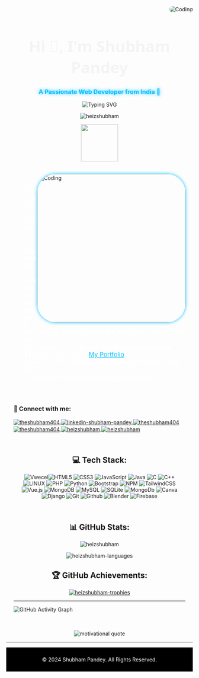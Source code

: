 
<!-- Custom Background Image -->
<img align="right" alt="Coding" style="border-radius:10px" src="https://www.iiserkol.ac.in/~cds/assets/image/intro_to_comp_programming.jpg">

<div style="background-image: url('https://i.imgur.com/bDl8TgW.jpg'); background-size: cover; padding: 20px;">
  
  <!-- Title with Glow Effect -->
  <h1 align="center" style="font-family: 'Segoe UI', Tahoma, Geneva, Verdana, sans-serif; font-size: 3em; color: #f4f4f4; text-shadow: 0px 0px 15px rgba(255, 255, 255, 0.8);">Hi 👋, I'm Shubham Pandey</h1>
  <h3 align="center" style="color: #00bfff; text-shadow: 0px 0px 10px #00bfff;">A Passionate Web Developer from India 🚀</h3>

  <!-- Typing Animation with Color -->
  <p align="center">
    <img src="https://readme-typing-svg.demolab.com?font=Georgia&size=25&pause=1000&color=02F5F2&center=true&vCenter=true&width=500&lines=Frontend+Developer;Problem+Solver;Fullstack+Enthusiast;DSA+Learner;Tech+Explorer+%F0%9F%8C%8F" alt="Typing SVG" />
  </p>

  <!-- Profile Views Counter -->
  <p align="center">
    <img src="https://komarev.com/ghpvc/?username=heizshubham&label=Profile%20views&color=brightgreen&style=flat-square" alt="heizshubham" />
  </p>

<div align="center">
  <img src="https://media.giphy.com/media/WUlplcMpOCEmTGBtBW/giphy.gif" width="100">
</div>

<br>

  <!-- Trophy Section 
  <p align="left"> 
    <a href="https://github.com/ryo-ma/github-profile-trophy">
      <img src="https://github-profile-trophy.vercel.app/?username=heizshubham&theme=onedark&row=1&column=6" alt="heizshubham" />
    </a>
  </p> -->

  <br>

  <!-- Profile Image -->
  <img align="right" alt="Coding" width="400" style="border-radius: 50px; box-shadow: 0px 0px 10px #00bfff;" src="https://img.freepik.com/premium-photo/3d-cartoon-using-laptops-sitting-chairs-cute-cartoon-working-playing-social-media-technology-futuristic-poster-ai-generative_43969-5452.jpg?size=626&ext=jpg&ga=GA1.1.1826414947.1699056000&semt=ais">

  <!-- About Me Section -->
  <ul style="font-size: 1.2em; color: #ffffff;">
    <li>🔭 I’m currently working on <b>Responsive dynamic websites</b></li>
    <li>🌱 I’m currently learning <b>Fullstack, DSA, SQL, JAVA, and C++</b></li>
    <li>🤝 I’m looking for help with <b>Database Management</b></li>
    <li>👨‍💻 Check my work at <a href="https://shubham-portfolio-plum.vercel.app/" style="color: #00bfff; text-decoration: underline;">My Portfolio</a></li>
    <li>💬 Ask me about <b>Web Development, JavaScript, and DSA</b></li>
    <li>📫 Reach me at <b>heizshubham@gmail.com</b></li>
  </ul>

  <br>

  <!-- Connect with Me -->
  <h3 align="left">🔗 Connect with me:</h3>
  <p align="left">
    <a href="https://twitter.com/theshubham404" target="_blank">
      <img align="center" src="https://img.shields.io/badge/Twitter-1DA1F2?style=for-the-badge&logo=twitter&logoColor=white" alt="theshubham404" />
    </a>
    <a href="https://linkedin.com/in/www.linkedin.com/in/shubham-pandey-02852a1b2" target="blank">
      <img align="center" src="https://img.shields.io/badge/LinkedIn-0A66C2?style=for-the-badge&logo=linkedin&logoColor=white" alt="linkedin-shubham-pandey" />
    </a>
    <a href="https://fb.com/theshubham404" target="blank">
      <img align="center" src="https://img.shields.io/badge/Facebook-1877F2?style=for-the-badge&logo=facebook&logoColor=white" alt="theshubham404" />
    </a>
    <a href="https://instagram.com/theshubham404" target="blank">
      <img align="center" src="https://img.shields.io/badge/Instagram-E4405F?style=for-the-badge&logo=instagram&logoColor=white" alt="theshubham404"/>
    </a>
    <a href="https://www.hackerrank.com/heizshubham" target="blank">
      <img align="center" src="https://img.shields.io/badge/Hackerrank-2EC866?style=for-the-badge&logo=hackerrank&logoColor=white" alt="heizshubham" />
    </a>
    <a href="https://www.leetcode.com/heizshubham" target="blank">
      <img align="center" src="https://img.shields.io/badge/Leetcode-FFA116?style=for-the-badge&logo=leetcode&logoColor=white" alt="heizshubham" />
    </a>
  </p>

  <br>

  <!-- Languages and Tools 
<h3 align="left">💻 Languages and Tools:</h3>
<p align="left"> 
  
  <a href="https://www.mysql.com/" target="_blank"> 
    <img src="https://raw.githubusercontent.com/devicons/devicon/master/icons/mysql/mysql-original-wordmark.svg" alt="mysql" width="40" height="40"/> 
  </a> 
  <a href="https://www.mongodb.com/" target="_blank"> 
    <img src="https://raw.githubusercontent.com/devicons/devicon/master/icons/mongodb/mongodb-original-wordmark.svg" alt="mongodb" width="40" height="40"/> 
  </a> 
  <a href="https://www.java.org" target="_blank"> 
    <img src="https://raw.githubusercontent.com/devicons/devicon/master/icons/java/java-original.svg" alt="java" width="40" height="40"/> 
  </a> 
  <a href="https://www.python.org" target="_blank"> 
    <img src="https://raw.githubusercontent.com/devicons/devicon/master/icons/python/python-original.svg" alt="python" width="40" height="40"/> 
  </a> 
  <a href="https://firebase.google.com/" target="_blank"> 
    <img src="https://www.vectorlogo.zone/logos/firebase/firebase-icon.svg" alt="firebase" width="40" height="40"/> 
  </a> 
  <a href="https://git-scm.com/" target="_blank"> 
    <img src="https://www.vectorlogo.zone/logos/git-scm/git-scm-icon.svg" alt="git" width="40" height="40"/> 
  </a>
  <a href="https://www.gnu.org/software/bash/" target="_blank">
    <img src="https://www.vectorlogo.zone/logos/gnu_bash/gnu_bash-icon.svg" alt="bash" width="40" height="40"/>
  </a>
  <a href="https://www.figma.com/" target="_blank">
    <img src="https://www.vectorlogo.zone/logos/figma/figma-icon.svg" alt="figma" width="40" height="40"/>
  </a>
  <a href="https://www.blender.org/" target="_blank">
    <img src="https://download.blender.org/branding/community/blender_community_badge_white.svg" alt="blender" width="40" height="40"/>
  </a>

 
</p> -->


<h2 align="center">💻 Tech Stack:</h2>

<p align="center"

 ![Vwecel](https://img.shields.io/badge/vercel-%234B275F.svg?style=plastic&logo=elixir&logoColor=white)![HTML5](https://img.shields.io/badge/html5-%23E34F26.svg?style=plastic&logo=html5&logoColor=white)
![CSS3](https://img.shields.io/badge/css3-%231572B6.svg?style=plastic&logo=css3&logoColor=white)  ![JavaScript](https://img.shields.io/badge/javascript-%23323330.svg?style=plastic&logo=javascript&logoColor=%23F7DF1E) ![Java](https://img.shields.io/badge/java-%23ED8B00.svg?style=plastic&logo=java&logoColor=white) ![C](https://img.shields.io/badge/c-%2300599C.svg?style=plastic&logo=c&logoColor=white) ![C++](https://img.shields.io/badge/c++-%2300599C.svg?style=plastic&logo=c%2B%2B&logoColor=white) ![LINUX](https://img.shields.io/badge/Linux-FCC624?style=plastic&logo=linux&logoColor=black) ![PHP](https://img.shields.io/badge/php-%23777BB4.svg?style=plastic&logo=php&logoColor=white) ![Python](https://img.shields.io/badge/python-3670A0?style=plastic&logo=python&logoColor=ffdd54) ![Bootstrap](https://img.shields.io/badge/bootstrap-%23563D7C.svg?style=plastic&logo=bootstrap&logoColor=white) ![NPM](https://img.shields.io/badge/NPM-%23000000.svg?style=plastic&logo=npm&logoColor=white) ![TailwindCSS](https://img.shields.io/badge/tailwindcss-%2338B2AC.svg?style=plastic&logo=tailwind-css&logoColor=white) ![Vue.js](https://img.shields.io/badge/vuejs-%2335495e.svg?style=plastic&logo=vuedotjs&logoColor=%234FC08D) ![MongoDB](https://img.shields.io/badge/MongoDB-%234ea94b.svg?style=plastic&logo=mongodb&logoColor=white) ![MySQL](https://img.shields.io/badge/mysql-%2300f.svg?style=plastic&logo=mysql&logoColor=white) ![SQLite](https://img.shields.io/badge/sqlite-%2307405e.svg?style=plastic&logo=sqlite&logoColor=white) ![MongoDb](https://img.shields.io/badge/mongodb-%2300f.svg?style=plastic&logo=mongodb&logoColor=white)   ![Canva](https://img.shields.io/badge/Canva-%2300C4CC.svg?style=plastic&logo=Canva&logoColor=white) ![Django](https://img.shields.io/badge/django-%2300f.svg?style=plastic&logo=django&logoColor=white) ![Git](https://img.shields.io/badge/git-%2300f.svg?style=plastic&logo=git&logoColor=white) ![Github](https://img.shields.io/badge/github-%2300f.svg?style=plastic&logo=github&logoColor=white)  ![Blender](https://img.shields.io/badge/blender-%2300f.svg?style=plastic&logo=blender&logoColor=white) ![Firebase](https://img.shields.io/badge/firebase-%2300f.svg?style=plastic&logo=firebase&logoColor=white) 

</p>


  <br>

  <!-- GitHub Stats -->
   <h2 align="center">📊 GitHub Stats:</h2>
  <!-- <p align="center">
    <img align="center" src="https://github-readme-stats.vercel.app/api?username=heizshubham&show_icons=true&locale=en&theme=dark&count_private=true" alt="heizshubham" />
  </p> -->
  <p align="center">
    <img align="center" src="https://github-readme-streak-stats.herokuapp.com/?user=heizshubham&show_icons=true&locale=en&theme=dark" alt="heizshubham" />
  </p> 

  <p align="center">
  <img src="https://github-readme-stats.vercel.app/api/top-langs?username=heizshubham&show_icons=true&locale=en&theme=dark" alt="heizshubham-languages" />
</p> 

<h2 align="center">🏆 GitHub Achievements:</h2>
<p align="center">
  <a href="https://github.com/ryo-ma/github-profile-trophy"><img src="https://github-profile-trophy.vercel.app/?username=heizshubham&theme=onedark" alt="heizshubham-trophies" /></a>
</p>

<hr>

  <!-- Contribution Graph -->

![GitHub Activity Graph](https://github-readme-activity-graph.vercel.app/graph?username=heizshubham&theme=dracula)
  

</div>

<p align="center">
  <img src="https://quotes-github-readme.vercel.app/api?type=horizontal&theme=radical" alt="motivational quote" />
</p>

<hr>

  <!-- Footer with Cool Style -->
  <footer style="background-color: #000000; padding: 10px; text-align: center; color: #ffffff;">
    <p>© 2024 Shubham Pandey. All Rights Reserved.</p>
  </footer>

<!-- End of GitHub Profile -->





